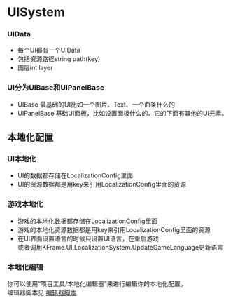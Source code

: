 # UISystem

### UIData
* 每个UI都有一个UIData
* 包括资源路径string path(key)
* 图层int layer

### UI分为UIBase和UIPanelBase

* UIBase 最基础的UI比如一个图片、Text、一个血条什么的
* UIPanelBase 基础UI面板，比如设置面板什么的。它的下面有其他的UI元素。

## 本地化配置

### UI本地化

* UI的数据都存储在LocalizationConfig里面
* UI的资源数据都是用key来引用LocalizationConfig里面的资源

### 游戏本地化

* 游戏的本地化数据都存储在LocalizationConfig里面  
* 游戏的本地化资源数据都是用key来引用LocalizationConfig里面的资源  
* 在UI界面设置语言的时候只设置UI语言，在重启游戏  
或者调用KFrame.UI.LocalizationSystem.UpdateGameLanguage更新语言

### 本地化编辑
你可以使用“项目工具/本地化编辑器”来进行编辑你的本地化配置。  
编辑器脚本见 [编辑器脚本](./Editor/LocalizationEditorWindow.cs)
